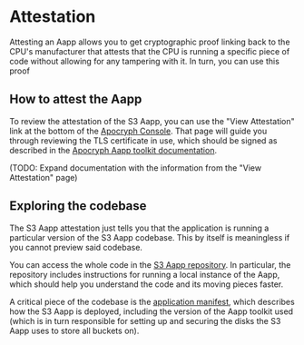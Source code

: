 # Attestation

Attesting an Aapp allows you to get cryptographic proof linking back to the CPU's manufacturer that attests that the CPU is running a specific piece of code without allowing for any tampering with it. In turn, you can use this proof

## How to attest the Aapp

To review the attestation of the S3 Aapp, you can use the "View Attestation" link at the bottom of the [Apocryph Console](https://console.apocryph.io). That page will guide you through reviewing the TLS certificate in use, which should be signed as described in the [Apocryph Aapp toolkit documentation](https://github.com/comrade-coop/aapp-toolkit/blob/main/docs/ONCHAINATTESTATION.md).

(TODO: Expand documentation with the information from the "View Attestation" page) <!-- e.g. https://github.com/comrade-coop/aapp-toolkit/blob/aa1625f2ad46df0a5692ce31cd268ad21dd76f7c/azure-attestation/web/index.html#L269 -->

## Exploring the codebase

The S3 Aapp attestation just tells you that the application is running a particular version of the S3 Aapp codebase. This by itself is meaningless if you cannot preview said codebase.

You can access the whole code in the [S3 Aapp repository](https://github.com/comrade-coop/s3-aapp). In particular, the repository includes instructions for running a local instance of the Aapp, which should help you understand the code and its moving pieces faster.

A critical piece of the codebase is the [application manifest](https://github.com/comrade-coop/s3-aapp/blob/master/.github/workflows/app-manifest.json), which describes how the S3 Aapp is deployed, including the version of the Aapp toolkit used (which is in turn responsible for setting up and securing the disks the S3 Aapp uses to store all buckets on).
